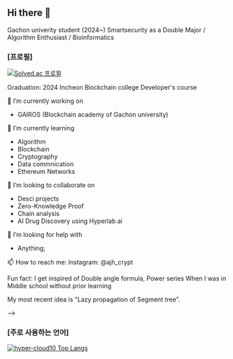 ## Hi there 👋

Gachon univerity student (2024~)
Smartsecurity as a Double Major / Algorithm Enthusiast / Bioinformatics

### [프로필]
[![Solved.ac 프로필](http://mazassumnida.wtf/api/v2/generate_badge?boj=aunps)](https://solved.ac/{aunps})  


Graduation: 2024 Incheon Blockchain college Developer's course


 🔭 I’m currently working on
  
- GAIROS (Blockchain academy of Gachon university)


🌱 I’m currently learning
- Algorithm
- Blockchain
- Cryptography
- Data commnication
- Ethereum Networks

 👯 I’m looking to collaborate on

- Desci projects 
- Zero-Knowledge Proof
- Chain analysis
- AI Drug Discovery using Hyperlab.ai

 🤔 I’m looking for help with 
- Anything;

📫 How to reach me: 
Instagram: @ajh_crypt

Fun fact: 
I get inspired of Double angle formula, Power series When I was in Middle school without prior learning

My most recent idea is "Lazy propagation of Segment tree".

-->

### [주로 사용하는 언어]
[![hyper-cloud10 Top Langs](https://github-readme-stats.vercel.app/api/top-langs/?username=hyper-cloud10&layout=compact&theme=nord&hide_border=true)](https://github.com/hyper-cloud10)

